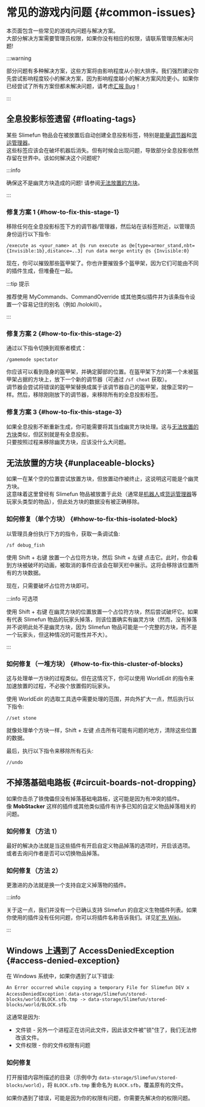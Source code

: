 # 常见的游戏内问题 {#common-issues}

本页面包含一些常见的游戏内问题与解决方案。  
大部分解决方案需要管理员权限，如果你没有相应的权限，请联系管理员解决问题!

:::warning

部分问题有多种解决方案，这些方案将由影响程度从小到大排序。我们强烈建议你先尝试影响程度较小的解决方案，因为影响程度越小的解决方案风险更小。如果你已经尝试了所有方案但都未解决问题，请考虑[汇报 Bug](/How-to-report-bugs)！

:::

## 全息投影标签遗留 {#floating-tags}

某些 Slimefun 物品会在被放置后自动创建全息投影标签，特别是[能量调节器](/Energy-Regulator)和[货运管理器](/Cargo-Manager)。  
这些标签应该会在破坏机器后消失。但有时候会出现问题，导致部分全息投影依然存留在世界中。该如何解决这个问题呢?

:::info

确保这不是幽灵方块造成的问题! 请参阅[无法放置的方块](#unplaceable-blocks)。

:::

### 修复方案 1 {#how-to-fix-this-stage-1}

移除任何在全息投影标签下方的调节器/管理器，然后站在该标签附近，以管理员身份运行以下指令:

```minecraft
/execute as <your_name> at @s run execute as @e[type=armor_stand,nbt={Invisible:1b},distance=..3] run data merge entity @s {Invisible:0}
```

现在，你可以摧毁那些盔甲架了。你也许要摧毁多个盔甲架，因为它们可能由不同的插件生成，但堆叠在一起。

:::tip 提示

推荐使用 MyCommands、CommandOverride 或其他类似插件并为该条指令设置一个容易记住的别名（例如 /holokill）。

:::

### 修复方案 2 {#how-to-fix-this-stage-2}

通过以下指令切换到观察者模式：

```minecraft
/gamemode spectator
```

你应该可以看到隐身的盔甲架，并确定脚部的位置。在盔甲架下方的第一个未被盔甲架占据的方块上，放下一个新的调节器（可通过 `/sf cheat` 获取）。  
调节器会尝试将错误的盔甲架替换成属于该调节器自己的盔甲架，就像正常的一样。然后，移除刚刚放下的调节器，来移除所有的全息投影标签。

### 修复方案 3 {#how-to-fix-this-stage-3}

如果全息投影不断重新生成，你可能需要将其当成幽灵方块处理。这与[无法放置的方块](#unplaceable-blocks)类似，但区别就是有全息投影。  
只要按照过程来移除幽灵方块，应该没什么大问题。

## 无法放置的方块 {#unplaceable-blocks}

如果一在某个空的位置尝试放置方块，但放置动作被终止，这说明这可能是个幽灵方块。  
这意味着这里曾经有 Slimefun 物品被放置于此处（通常是[机器人](/Androids)或[货运管理器](/Cargo-Management)等玩家头类型的物品），但此处方块的数据没有被正确移除。

### 如何修复（单个方块） {#hhow-to-fix-this-isolated-block}

以管理员身份执行下方的指令，获取一条调试鱼:

```minecraft
/sf debug_fish
```

使用 Shift + 右键 放置一个占位符方块，然后 Shift + 左键 点击它。此时，你会看到方块被破坏的动画，被取消的事件应该会在聊天栏中展示。这将会移除该位置所有的方块数据。

现在，只需要破坏占位符方块即可。

:::info 可选项

使用 Shift + 右键 在幽灵方块的位置放置一个占位符方块，然后尝试破坏它。如果有代表 Slimefun 物品的玩家头掉落，则该位置确实有幽灵方块（然而，没有掉落并不说明此处不是幽灵方块，因为 Slimefun 物品可能是一个完整的方块，而不是一个玩家头，但这种情况的可能性并不大）。

:::

### 如何修复（一堆方块） {#how-to-fix-this-cluster-of-blocks}

这与处理单一方块的过程类似。但在这情况下，你可以使用 WorldEdit 的指令来加速放置的过程，不必挨个放置假的玩家头。

使用 WorldEdit 的选取工具选中需要处理的范围，并向外扩大一点，然后执行以下指令:

```minecraft
//set stone
```

就像处理单个方块一样，Shift + 左键 点击所有可能有问题的地方，清除这些位置的数据。

最后，执行以下指令来移除所有石头:

```minecraft
//undo
```

## 不掉落基础电路板 {#circuit-boards-not-dropping}

如果你击杀了铁傀儡但没有掉落基础电路板，这可能是因为有冲突的插件。  
像 **MobStacker** 这样的插件或其他类似插件有许多已知的自定义物品掉落相关的问题。

### 如何修复（方法 1）

最好的解决办法就是当这些插件有开启自定义物品掉落的选项时，开启该选项。  
或者去询问作者是否可以切换物品掉落。

### 如何修复（方法 2）

更激进的办法就是换一个支持自定义掉落物的插件。  

:::info

关于这一点，我们并没有一个已确认支持 Slimefun 的自定义生物插件列表。如果你使用的插件没有任何问题，你可以将插件名称告诉我们。详见[扩充 Wiki](/Expanding-the-Wiki)。

:::

## Windows 上遇到了 AccessDeniedException {#access-denied-exception}

在 Windows 系统中，如果你遇到了以下错误:

```shell
An Error occurred while copying a temporary File for Slimefun DEV x
AccessDeniedException：data-storage/Slimefun/stored-blocks/world/BLOCK.sfb.tmp -> data-storage/Slimefun/stored-blocks/world/BLOCK.sfb
```

这通常是因为:

- 文件锁 - 另外一个进程正在访问此文件，因此该文件被"锁"住了，我们无法修改该文件。
- 文件权限 - 你的文件权限有问题

### 如何修复

打开报错内容所描述的目录（示例中为 `data-storage/Slimefun/stored-blocks/world`），将 `BLOCK.sfb.tmp` 重命名为 `BLOCK.sfb`，覆盖原有的文件。

如果你遇到了错误，可能是因为你的权限有问题，你需要先解决你的权限问题。
